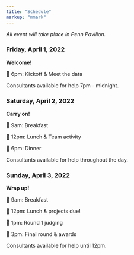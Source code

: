 ```yaml
---
title: "Schedule"
markup: "mmark"
---
```


<body style = "size: 18px">

*All event will take place in Penn Pavilion.*

### Friday, April 1, 2022

**Welcome!**

🔹 6pm: Kickoff & Meet the data

Consultants available for help 7pm - midnight. 

### Saturday, April 2, 2022

**Carry on!**

🔹 9am: Breakfast

🔹 12pm: Lunch & Team activity 

🔹 6pm: Dinner 

Consultants available for help throughout the day. 


### Sunday, April 3, 2022

**Wrap up!**

🔹 9am: Breakfast

🔹 12pm: Lunch & projects due! 

🔹 1pm: Round 1 judging

🔹 3pm: Final round & awards

Consultants available for help until 12pm. 

